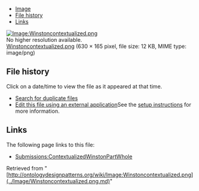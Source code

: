 * [Image](../Image/Winstoncontextualized.png.md#file)
* [File history](../Image/Winstoncontextualized.png.md#filehistory)
* [Links](../Image/Winstoncontextualized.png.md#filelinks)

[![Image:Winstoncontextualized.png](../../../images/7/77/Winstoncontextualized.png)](../../../images/7/77/Winstoncontextualized.png)  
No higher resolution available.  
[Winstoncontextualized.png](../../../images/7/77/Winstoncontextualized.png)‎ (630 × 165 pixel, file size: 12 KB, MIME type: image/png)

## File history

Click on a date/time to view the file as it appeared at that time.



  
* [Search for duplicate files](http://ontologydesignpatterns.org/wiki/Special:FileDuplicateSearch/Winstoncontextualized.png "Special:FileDuplicateSearch/Winstoncontextualized.png")
* [Edit this file using an external application](http://ontologydesignpatterns.org/wiki/index.php?title=Image:Winstoncontextualized.png&action=edit&externaledit=true&mode=file "Image:Winstoncontextualized.png")See the [setup instructions](http://www.mediawiki.org/wiki/Manual:External_editors "http://www.mediawiki.org/wiki/Manual:External_editors") for more information.

## Links



The following page links to this file:


* [Submissions:ContextualizedWinstonPartWhole](../Submissions/ContextualizedWinstonPartWhole.md "Submissions:ContextualizedWinstonPartWhole")


Retrieved from "[http://ontologydesignpatterns.org/wiki/Image:Winstoncontextualized.png](../Image/Winstoncontextualized.png.md)"